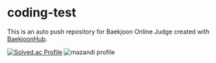 # coding-test
This is an auto push repository for Baekjoon Online Judge created with [BaekjoonHub](https://github.com/BaekjoonHub/BaekjoonHub).

[![Solved.ac Profile](http://mazassumnida.wtf/api/generate_badge?boj=syi06117)](https://solved.ac/syi06117)
![mazandi profile](http://mazandi.herokuapp.com/api?handle=syi06117&theme=dark)
